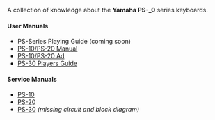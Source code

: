 A collection of knowledge about the **Yamaha PS-\_0** series keyboards.  

#### User Manuals
 - PS-Series Playing Guide (coming soon)
 - [PS-10/PS-20 Manual](pdf/manual-1020.pdf)
 - [PS-10/PS-20 Ad](pdf/ad-1020.pdf)
 - [PS-30 Players Guide](pdf/playing-30.pdf)

#### Service Manuals
 - [PS-10](pdf/service-10.pdf)
 - [PS-20](pdf/service-20.pdf)
 - [PS-30](pdf/service-30.pdf) *(missing circuit and block diagram)* 
